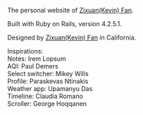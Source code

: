 The personal website of [Zixuan(Kevin) Fan](kfaninc.com).  

Built with Ruby on Rails, version 4.2.5.1.  

Designed by [Zixuan(Kevin) Fan](kfaninc.com) in California.  

Inspirations:  
Notes: Irem Lopsum  
AQI: Paul Demers  
Select switcher: Mikey Wills  
Profile: Paraskevas Ntinakis  
Weather app: Upamanyu Das  
Timeline: Claudia Romano  
Scroller: George Hoqqanen  

